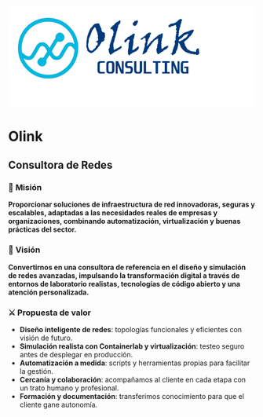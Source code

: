 <p align="center">
  <img src="../OLINK.png" alt="Olink" />
</p>

# Olink

## Consultora de Redes 

### 🧭 **Misión**

**Proporcionar soluciones de infraestructura de red innovadoras, seguras y escalables, adaptadas a las necesidades reales de empresas y organizaciones, combinando automatización, virtualización y buenas prácticas del sector.**

### 🌠 **Visión**

**Convertirnos en una consultora de referencia en el diseño y simulación de redes avanzadas, impulsando la transformación digital a través de entornos de laboratorio realistas, tecnologías de código abierto y una atención personalizada.**

### ⚔️ **Propuesta de valor**

- **Diseño inteligente de redes**: topologías funcionales y eficientes con visión de futuro.
- **Simulación realista con Containerlab y virtualización**: testeo seguro antes de desplegar en producción.
- **Automatización a medida**: scripts y herramientas propias para facilitar la gestión.
- **Cercanía y colaboración**: acompañamos al cliente en cada etapa con un trato humano y profesional.
- **Formación y documentación**: transferimos conocimiento para que el cliente gane autonomía.
